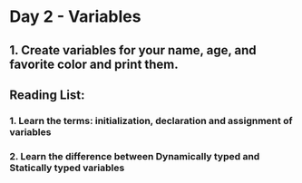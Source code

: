 
# Day 2 - Variables
## 1. Create variables for your name, age, and favorite color and print them.

## Reading List:
### 1. Learn the terms: initialization, declaration and assignment of variables
### 2. Learn the difference between Dynamically typed and Statically typed variables

